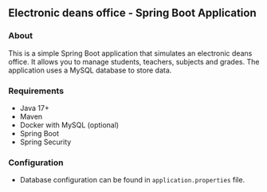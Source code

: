 ## Electronic deans office - Spring Boot Application

### About
This is a simple Spring Boot application that simulates an electronic deans office. 
It allows you to manage students, teachers, subjects and grades. 
The application uses a MySQL database to store data.

### Requirements
- Java 17+
- Maven
- Docker with MySQL (optional)
- Spring Boot
- Spring Security

### Configuration
- Database configuration can be found in `application.properties` file.



